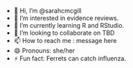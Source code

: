 - 👋 Hi, I’m @sarahcmcgill
- 👀 I’m interested in evidence reviews.
- 🌱 I’m currently learning R and RStudio.
- 💞️ I’m looking to collaborate on TBD
- 📫 How to reach me : message here
- 😄 Pronouns: she/her
- ⚡ Fun fact: Ferrets can catch influenza.

<!---
sarahcmcgill/sarahcmcgill is a ✨ special ✨ repository because its `README.md` (this file) appears on your GitHub profile.
You can click the Preview link to take a look at your changes.
--->
